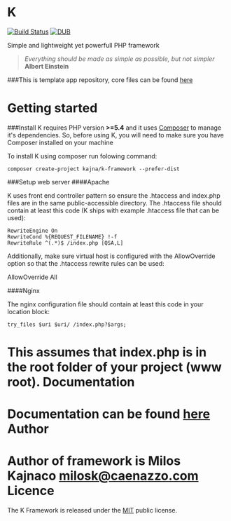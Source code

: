 K
=
[![Build Status](https://travis-ci.org/Kajna/K-Core.svg)](https://travis-ci.org/Kajna/K-Core)  [![DUB](https://img.shields.io/dub/l/vibe-d.svg)](http://opensource.org/licenses/MIT)

Simple and lightweight yet powerfull PHP framework
> *Everything should be made as simple as possible, but not simpler* 
**Albert Einstein**

###This is template app repository, core files can be found [here](https://github.com/Kajna/K-Core)

Getting started
=
###Install
K requires PHP version **>=5.4** and it uses [Composer](https://getcomposer.org/) to manage it's dependencies. So, before using K, you will need to make sure you have Composer installed on your machine

To install K using composer run folowing command:
```
composer create-project kajna/k-framework --prefer-dist
```

###Setup web server
####Apache

K uses front end controller pattern so ensure the .htaccess and index.php files are in the same public-accessible directory. The .htaccess file should contain at least this code (K ships with example .htaccess file that can be used):
```
RewriteEngine On
RewriteCond %{REQUEST_FILENAME} !-f
RewriteRule ^(.*)$ /index.php [QSA,L]
```

Additionally, make sure virtual host is configured with the AllowOverride option so that the .htaccess rewrite rules can be used:

AllowOverride All

####Nginx

The nginx configuration file should contain at least this code in your location block:
```
try_files $uri $uri/ /index.php?$args;
```

This assumes that index.php is in the root folder of your project (www root).
Documentation
=
Documentation can be found [here](https://kframework.co/documentation)
Author
=
Author of framework is Milos Kajnaco 
milosk@caenazzo.com
Licence
=
The K Framework is released under the [MIT](http://opensource.org/licenses/MIT) public license.
